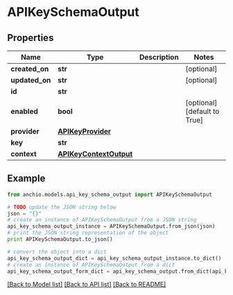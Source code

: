 # APIKeySchemaOutput


## Properties

Name | Type | Description | Notes
------------ | ------------- | ------------- | -------------
**created_on** | **str** |  | [optional] 
**updated_on** | **str** |  | [optional] 
**id** | **str** |  | 
**enabled** | **bool** |  | [optional] [default to True]
**provider** | [**APIKeyProvider**](APIKeyProvider.md) |  | 
**key** | **str** |  | 
**context** | [**APIKeyContextOutput**](APIKeyContextOutput.md) |  | 

## Example

```python
from anchio.models.api_key_schema_output import APIKeySchemaOutput

# TODO update the JSON string below
json = "{}"
# create an instance of APIKeySchemaOutput from a JSON string
api_key_schema_output_instance = APIKeySchemaOutput.from_json(json)
# print the JSON string representation of the object
print APIKeySchemaOutput.to_json()

# convert the object into a dict
api_key_schema_output_dict = api_key_schema_output_instance.to_dict()
# create an instance of APIKeySchemaOutput from a dict
api_key_schema_output_form_dict = api_key_schema_output.from_dict(api_key_schema_output_dict)
```
[[Back to Model list]](../README.md#documentation-for-models) [[Back to API list]](../README.md#documentation-for-api-endpoints) [[Back to README]](../README.md)


